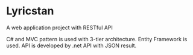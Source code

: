 # Lyricstan
A web application project with RESTful API

C# and MVC pattern is used with 3-tier architecture. 
Entity Framework is used.
API is developed by .net API with JSON result.
